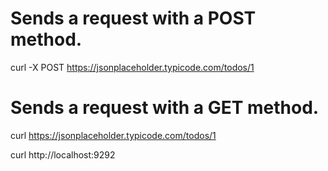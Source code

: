 # Sends a request with a POST method.

curl -X POST https://jsonplaceholder.typicode.com/todos/1

# Sends a request with a GET method.

curl https://jsonplaceholder.typicode.com/todos/1

curl http://localhost:9292